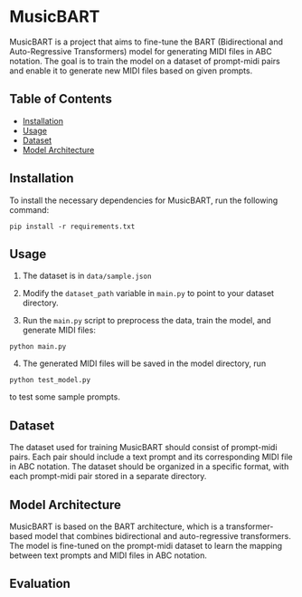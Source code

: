 # MusicBART

MusicBART is a project that aims to fine-tune the BART (Bidirectional and Auto-Regressive Transformers) model for generating MIDI files in ABC notation. The goal is to train the model on a dataset of prompt-midi pairs and enable it to generate new MIDI files based on given prompts.

## Table of Contents
- [Installation](#installation)
- [Usage](#usage)
- [Dataset](#dataset)
- [Model Architecture](#model-architecture)
## Installation

To install the necessary dependencies for MusicBART, run the following command:

```
pip install -r requirements.txt
```


## Usage

1. The dataset is in `data/sample.json`

2. Modify the `dataset_path` variable in `main.py` to point to your dataset directory.

3. Run the `main.py` script to preprocess the data, train the model, and generate MIDI files:

```
python main.py
```

4. The generated MIDI files will be saved in the model directory, run

```
python test_model.py
```
to test some sample prompts.

## Dataset

The dataset used for training MusicBART should consist of prompt-midi pairs. Each pair should include a text prompt and its corresponding MIDI file in ABC notation. The dataset should be organized in a specific format, with each prompt-midi pair stored in a separate directory.

## Model Architecture

MusicBART is based on the BART architecture, which is a transformer-based model that combines bidirectional and auto-regressive transformers. The model is fine-tuned on the prompt-midi dataset to learn the mapping between text prompts and MIDI files in ABC notation.

## Evaluation


